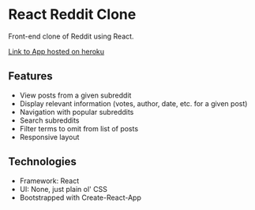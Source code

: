 # React Reddit Clone

Front-end clone of Reddit using React.

[Link to App hosted on heroku](https://react-reddit-clone.herokuapp.com/)

## Features
* View posts from a given subreddit
* Display relevant information (votes, author, date, etc. for a given post)
* Navigation with popular subreddits
* Search subreddits
* Filter terms to omit from list of posts
* Responsive layout

## Technologies
* Framework: React
* UI: None, just plain ol' CSS
* Bootstrapped with Create-React-App

